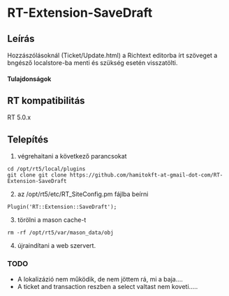 # RT-Extension-SaveDraft

## Leírás
Hozzászólásoknál (Ticket/Update.html) a Richtext editorba írt szöveget a bngésző localstore-ba menti és szükség esetén visszatölti.

#### Tulajdonságok

## RT kompatibilitás
RT 5.0.x

## Telepítés
1. végrehaitani a következő parancsokat
````
cd /opt/rt5/local/plugins
git clone git clone https://github.com/hamitokft-at-gmail-dot-com/RT-Extension-SaveDraft
````
2. az  /opt/rt5/etc/RT_SiteConfig.pm fájlba beírni
````
Plugin('RT::Extension::SaveDraft');
````
3. törölni a mason cache-t
````
rm -rf /opt/rt5/var/mason_data/obj
````
4. újraindítani a web szervert.

### TODO
- A lokalizázió nem működik, de nem jöttem rá, mi a baja....
- A ticket and transaction reszben a select valtast nem koveti.....

